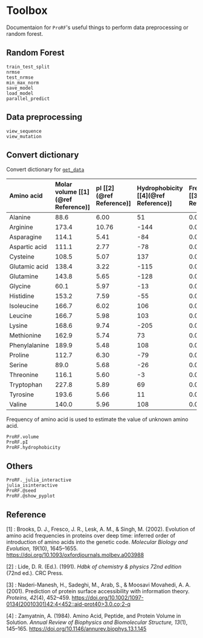 # Toolbox
Documentaion for `ProRF`'s useful things to perform data preprocessing or random forest.

## Random Forest
```@docs
train_test_split
nrmse
test_nrmse
min_max_norm
save_model
load_model
parallel_predict
```

## Data preprocessing
```@docs
view_sequence
view_mutation
```

## Convert dictionary
Convert dictionary for [`get_data`](@ref)

|Amino acid|Molar volume \[[1](@ref Reference)\]|pI \[[2](@ref Reference)\]|Hydrophobicity \[[4](@ref Reference)\]|Frequency \[[3](@ref Reference)\]|
|:---|:---|:---|:---|:---|
|Alanine|88.6|6.00|51|0.0777|
|Arginine|173.4|10.76|-144|0.0627|
|Asparagine|114.1|5.41|-84|0.0336|
|Aspartic acid|111.1|2.77|-78|0.0542|
|Cysteine|108.5|5.07|137|0.0078|
|Glutamic acid|138.4|3.22|-115|0.0859|
|Glutamine|143.8|5.65|-128|0.0315|
|Glycine|60.1|5.97|-13|0.0730|
|Histidine|153.2|7.59|-55|0.0192|
|Isoleucine|166.7|6.02|106|0.0666|
|Leucine|166.7|5.98|103|0.0891|
|Lysine|168.6|9.74|-205|0.0776|
|Methionine|162.9|5.74|73|0.0241|
|Phenylalanine|189.9|5.48|108|0.0361|
|Proline|112.7|6.30|-79|0.0435|
|Serine|89.0|5.68|-26|0.0466|
|Threonine|116.1|5.60|-3|0.0487|
|Tryptophan|227.8|5.89|69|0.0102|
|Tyrosine|193.6|5.66|11|0.0300|
|Valine|140.0|5.96|108|0.0817|
Frequency of amino acid is used to estimate the value of unknown amino acid.
```@docs
ProRF.volume
ProRF.pI
ProRF.hydrophobicity 
```
## Others
```@docs
ProRF._julia_interactive
julia_isinteractive
ProRF.@seed
ProRF.@show_pyplot
```

## Reference
\[1\] : Brooks, D. J., Fresco, J. R., Lesk, A. M., & Singh, M. (2002). Evolution of amino acid frequencies in proteins over deep time: inferred order of introduction of amino acids into the genetic code. *Molecular Biology and Evolution, 19*(10), 1645–1655. <https://doi.org/10.1093/oxfordjournals.molbev.a003988>

\[2\] :  Lide, D. R. (Ed.). (1991). *Hdbk of chemistry & physics 72nd edition* (72nd ed.). CRC Press.

\[3\] :  Naderi-Manesh, H., Sadeghi, M., Arab, S., & Moosavi Movahedi, A. A. (2001). Prediction of protein surface accessibility with information theory. *Proteins, 42*(4), 452–459. [https://doi.org/10.1002/1097-0134(20010301)42:4<452::aid-prot40>3.0.co;2-q](https://doi.org/10.1002/1097-0134(20010301)42:4<452::aid-prot40>3.0.co;2-q)

\[4\] :  Zamyatnin, A. (1984). Amino Acid, Peptide, and Protein Volume in Solution. *Annual Review of Biophysics and Biomolecular Structure, 13*(1), 145–165. <https://doi.org/10.1146/annurev.biophys.13.1.145>